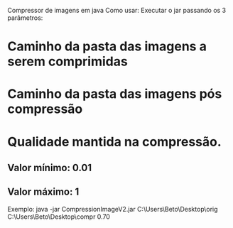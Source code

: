 Compressor de imagens em java
Como usar:
Executar o jar passando os 3 parâmetros:
#	Caminho da pasta das imagens a serem comprimidas
#	Caminho da pasta das imagens pós compressão
#	Qualidade mantida na compressão.
## Valor mínimo: 0.01
## Valor máximo: 1

Exemplo: java -jar CompressionImageV2.jar C:\Users\Beto\Desktop\orig C:\Users\Beto\Desktop\compr 0.70


